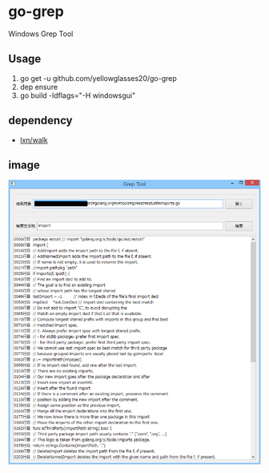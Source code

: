 # go-grep
Windows Grep Tool

## Usage
1. go get -u github.com/yellowglasses20/go-grep
1. dep ensure
1. go build -ldflags="-H windowsgui"


## dependency
- [lxn/walk](https://github.com/lxn/walk)

## image
![go-grep.PNG](go-grep.PNG)
